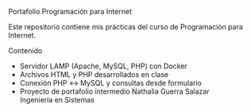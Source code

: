  Portafolio Programación para Internet

Este repositorio contiene mis prácticas del curso de Programación para Internet.

Contenido
- Servidor LAMP (Apache, MySQL, PHP) con Docker
- Archivos HTML y PHP desarrollados en clase
- Conexión PHP ↔ MySQL y consultas desde formulario
- Proyecto de portafolio intermedio
Nathalia Guerra Salazar  
Ingeniería en Sistemas  


